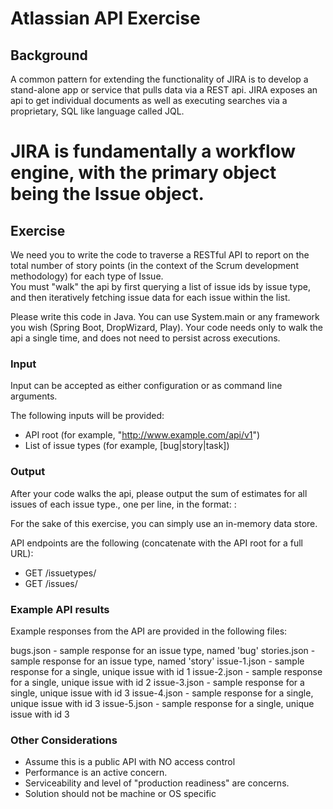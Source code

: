 # Atlassian API Exercise

## Background

A common pattern for extending the functionality of JIRA is to develop a stand-alone 
app or service that pulls data via a REST api.  JIRA exposes an api to get individual 
documents as well as executing searches via a proprietary, SQL like language called JQL.

JIRA is fundamentally a workflow engine, with the primary object being the Issue object. 
======

## Exercise

We need you to write the code to traverse a RESTful API to report on the total number of 
story points (in the context of the Scrum development methodology) for each type of Issue.  
You must "walk" the api by first querying a list of issue ids by issue type, and then 
iteratively fetching issue data for each issue within the list.  

Please write this code in Java.  You can use System.main or any framework you wish 
(Spring Boot, DropWizard, Play).  Your code needs only to walk the api a single time, 
and does not need to persist across executions.

### Input

Input can be accepted as either configuration or as command line arguments.

The following inputs will be provided:
* API root (for example, "http://www.example.com/api/v1")
* List of issue types (for example, [bug|story|task])

### Output

After your code walks the api, please output the sum of estimates for all issues of each 
issue type., one per line, in the format:
<issue type>: <estimate total>

For the sake of this exercise, you can simply use an in-memory data store.

API endpoints are the following (concatenate with the API root for a full URL):
* GET /issuetypes/<issue type>
* GET /issues/<issue id>

### Example API results

Example responses from the API are provided in the following files:

bugs.json - sample response for an issue type, named 'bug'
stories.json - sample response for an issue type, named 'story'
issue-1.json - sample response for a single, unique issue with id 1
issue-2.json - sample response for a single, unique issue with id 2
issue-3.json - sample response for a single, unique issue with id 3
issue-4.json - sample response for a single, unique issue with id 3
issue-5.json - sample response for a single, unique issue with id 3

### Other Considerations

* Assume this is a public API with NO access control
* Performance is an active concern.
* Serviceability and level of "production readiness" are concerns.
* Solution should not be machine or OS specific
